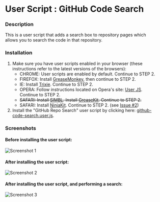 User Script : GitHub Code Search
================================

### Description ###

This is a user script that adds a search box to repository 
pages which allows you to search the code in that repository.


### Installation ###

1. Make sure you have user scripts enabled in your browser (these instructions refer to the latest versions of the browsers):  
    * CHROME: User scripts are enabled by default. Continue to STEP 2.
    * FIREFOX: Install [GreaseMonkey](https://addons.mozilla.org/en-US/firefox/addon/greasemonkey/), then continue to STEP 2.
    * IE: Install [Trixie](http://www.bhelpuri.net/Trixie/). Continue to STEP 2.
    * OPERA: Follow instructions located on Opera's site: [User JS](http://www.opera.com/docs/userjs/). Continue to STEP 2.
    * &#x20;<del>SAFARI: Install [SIMBL](http://www.culater.net/software/SIMBL/SIMBL.php). Install [GreaseKit](http://8-p.info/greasekit/). Continue to STEP 2.</del>
    * SAFARI: Install [NinjaKit](http://d.hatena.ne.jp/os0x/20100612/1276330696). Continue to STEP 2. (see [Issue #2](https://github.com/skratchdot/github-code-search.user.js/issues/2))
2. Install the "GitHub Repo Search" user script by clicking here: [github-code-search.user.js](https://github.com/skratchdot/github-code-search.user.js/raw/master/github-code-search.user.js).  

### Screenshots ###

#### Before installing the user script: ####
  
![Screenshot 1](https://github.com/skratchdot/github-code-search.user.js/raw/master/images/screen1.png)
  
#### After installing the user script: ####
  
![Screenshot 2](https://github.com/skratchdot/github-code-search.user.js/raw/master/images/screen2.png)
  
#### After installing the user script, and performing a search: ####
  
![Screenshot 3](https://github.com/skratchdot/github-code-search.user.js/raw/master/images/screen3.png)
  
  